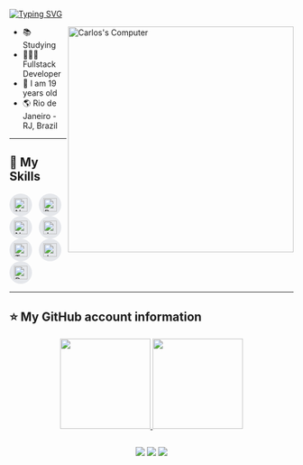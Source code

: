 <!-- ## Hello World! I am {Carlos Matheus Tavares}! 👋 -->

[![Typing SVG](https://readme-typing-svg.herokuapp.com?font=Roboto&color=6FA4FC&width=350&height=50&lines=Hello+World!,+I+am+Carlos+👋+...;%f0%9f%92%bb)](https://git.io/typing-svg)

<img src="https://raw.githubusercontent.com/MicaelliMedeiros/micaellimedeiros/master/image/computer-illustration.png" min-width="400px" max-width="400px" width="400px" align="right" alt="Carlos's Computer">

- 📚 Studying
- 👨🏼‍💻 Fullstack Developer
- 🧑 I am 19 years old
- 🌎 Rio de Janeiro - RJ, Brazil

---

## 🚀 My Skills

<p align="left">
  <span style="display: inline-block; background-color: #e5e7eb; border-radius: 9999px; padding: 8px; margin-right: 8px;">
    <img src="https://cdn.jsdelivr.net/gh/devicons/devicon/icons/nextjs/nextjs-original.svg" alt="Next.js" title="Next.js" style="height: 24px; width: 24px; object-fit: contain;" />
  </span>
  <span style="display: inline-block; background-color: #e5e7eb; border-radius: 9999px; padding: 8px; margin-right: 8px;">
    <img src="https://cdn.jsdelivr.net/gh/devicons/devicon/icons/react/react-original.svg" alt="React.js" title="React" style="height: 24px; width: 24px;" />
  </span>
  <span style="display: inline-block; background-color: #e5e7eb; border-radius: 9999px; padding: 8px; margin-right: 8px;">
    <img src="https://cdn.jsdelivr.net/gh/devicons/devicon/icons/nodejs/nodejs-original.svg" alt="Node.js" title="Node.js" style="height: 24px; width: 24px;" />
  </span>
  <span style="display: inline-block; background-color: #e5e7eb; border-radius: 9999px; padding: 8px; margin-right: 8px;">
    <img src="https://cdn.jsdelivr.net/gh/devicons/devicon/icons/java/java-original.svg" alt="Java" title="Java" style="height: 24px; width: 24px;" />
  </span>
  <span style="display: inline-block; background-color: #e5e7eb; border-radius: 9999px; padding: 8px; margin-right: 8px;">
    <img src="https://cdn.jsdelivr.net/gh/devicons/devicon/icons/typescript/typescript-original.svg" alt="TypeScript" title="TypeScript" style="height: 24px; width: 24px;" />
  </span>
  <span style="display: inline-block; background-color: #e5e7eb; border-radius: 9999px; padding: 8px; margin-right: 8px;">
    <img src="https://cdn.jsdelivr.net/gh/devicons/devicon/icons/javascript/javascript-original.svg" alt="JavaScript" title="JavaScript" style="height: 24px; width: 24px;" />
  </span>
  <span style="display: inline-block; background-color: #e5e7eb; border-radius: 9999px; padding: 8px;">
    <img src="https://cdn.jsdelivr.net/gh/devicons/devicon/icons/docker/docker-original.svg" alt="Docker" title="Docker" style="height: 24px; width: 24px;" />
  </span>
</p>

----

## ⭐ My GitHub account information

<div align="center">
  <a href="https://github.com/cmtavares">
  <img height="160px" src="https://github-readme-stats.vercel.app/api?username=cmtavares&show_icons=true&theme=dracula"/>
  <img height="160px" src="https://github-readme-stats.vercel.app/api/top-langs/?username=cmtavares&layout=compact&langs_count=7&theme=dracula"/>
</div>

##
  
<div align="center"> 
  <a href="https://www.instagram.com/cm.tavares/" target="_blank"><img src="https://img.shields.io/badge/-Instagram-%23E4405F?style=for-the-badge&logo=instagram&logoColor=white" target="_blank"></a>
  <a href = "mailto:cmtavares.dev@gmail.com" target="_blank"><img src="https://img.shields.io/badge/-Gmail-%23333?style=for-the-badge&logo=gmail&logoColor=white" target="_blank"></a>
  <a href="https://www.linkedin.com/in/carlos-tavares-5bb2b32a1/" target="_blank"><img src="https://img.shields.io/badge/-LinkedIn-%230077B5?style=for-the-badge&logo=linkedin&logoColor=white"></a>
</div>
